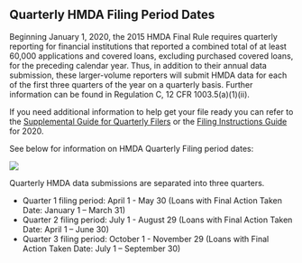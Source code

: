## Quarterly HMDA Filing Period Dates

Beginning January 1, 2020, the 2015 HMDA Final Rule requires quarterly reporting for financial institutions that reported a combined total of at least 60,000 applications and covered loans, excluding purchased covered loans, for the preceding calendar year. Thus, in addition to their annual data submission, these larger-volume reporters will submit HMDA data for each of the first three quarters of the year on a quarterly basis. Further information can be found in Regulation C, 12 CFR 1003.5(a)(1)(ii).

If you need additional information to help get your file ready you can refer to the [Supplemental Guide for Quarterly Filers](https://s3.amazonaws.com/cfpb-hmda-public/prod/help/supplemental-guide-for-quarterly-filers.pdf) or the [Filing Instructions Guide](https://s3.amazonaws.com/cfpb-hmda-public/prod/help/2020-hmda-fig.pdf) for 2020.

See below for information on HMDA Quarterly Filing period dates:

![](https://raw.githubusercontent.com/cfpb/hmda-frontend/master/src/documentation/markdown/images/quarterly_filing.png)

Quarterly HMDA data submissions are separated into three quarters.   

- Quarter 1 filing period: April 1 - May 30 (Loans with Final Action Taken Date: January 1 – March 31)  
- Quarter 2 filing period: July 1 - August 29 (Loans with Final Action Taken Date: April 1 – June 30)  
- Quarter 3 filing period: October 1 - November 29 (Loans with Final Action Taken Date: July 1 – September 30)  
